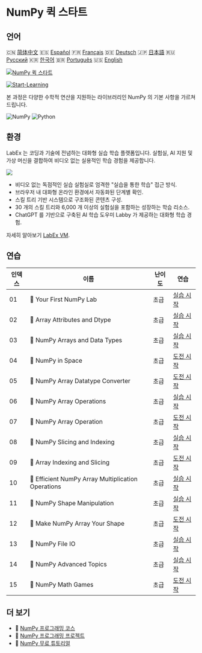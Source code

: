 # NumPy 퀵 스타트

## 언어

🇨🇳 [简体中文](README_zh.md) 🇪🇸 [Español](README_es.md) 🇫🇷 [Français](README_fr.md) 🇩🇪 [Deutsch](README_de.md) 🇯🇵 [日本語](README_ja.md) 🇷🇺 [Русский](README_ru.md) 🇰🇷 [한국어](README_ko.md) 🇧🇷 [Português](README_pt.md) 🇺🇸 [English](README.md) 

[![NumPy 퀵 스타트](https://cover-creator.labex.io/quick-start-with-numpy.png?lang=ko)](https://labex.io/ko/courses/quick-start-with-numpy)

[![Start-Learning](https://img.shields.io/badge/Start-Learning-whitesmoke?style=for-the-badge)](https://labex.io/ko/courses/quick-start-with-numpy)

본 과정은 다양한 수학적 연산을 지원하는 라이브러리인 NumPy 의 기본 사항을 가르쳐 드립니다.

![NumPy](https://img.shields.io/badge/NumPy-whitesmoke?style=for-the-badge&logo=numpy)
![Python](https://img.shields.io/badge/Python-whitesmoke?style=for-the-badge&logo=python)


## 환경

LabEx 는 코딩과 기술에 전념하는 대화형 실습 학습 플랫폼입니다. 실험실, AI 지원 및 가상 머신을 결합하여 비디오 없는 실용적인 학습 경험을 제공합니다.

![](https://tutorial-screenshot.getvm.io/images/vm-1725247253.png)

- 비디오 없는 독점적인 실습 실험실로 엄격한 "실습을 통한 학습" 접근 방식.
- 브라우저 내 대화형 온라인 환경에서 자동화된 단계별 확인.
- 스킬 트리 기반 시스템으로 구조화된 콘텐츠 구성.
- 30 개의 스킬 트리와 6,000 개 이상의 실험실을 포함하는 성장하는 학습 리소스.
- ChatGPT 를 기반으로 구축된 AI 학습 도우미 Labby 가 제공하는 대화형 학습 경험.

자세히 알아보기 [LabEx VM](https://support.labex.io/using-labex/virtual-machine).

## 연습

|   인덱스 | 이름                                               | 난이도   | 연습                                                                                                                              |
|----------|----------------------------------------------------|----------|-----------------------------------------------------------------------------------------------------------------------------------|
|       01 | 📖 Your First NumPy Lab                            | 초급     | <a target='_blank' href='https://labex.io/ko/tutorials/numpy-your-first-numpy-lab-92735'>실습 시작</a>                            |
|       02 | 📖 Array Attributes and Dtype                      | 초급     | <a target='_blank' href='https://labex.io/ko/tutorials/python-array-attributes-and-dtype-8027'>실습 시작</a>                      |
|       03 | 📖 NumPy Arrays and Data Types                     | 초급     | <a target='_blank' href='https://labex.io/ko/tutorials/python-numpy-arrays-and-data-types-4996'>실습 시작</a>                     |
|       04 | 🎯 NumPy in Space                                  | 초급     | <a target='_blank' href='https://labex.io/ko/labs/python-numpy-in-space-33961'>도전 시작</a>                                      |
|       05 | 🎯 NumPy Array Datatype Converter                  | 초급     | <a target='_blank' href='https://labex.io/ko/labs/python-numpy-array-datatype-converter-9187'>도전 시작</a>                       |
|       06 | 📖 NumPy Array Operations                          | 초급     | <a target='_blank' href='https://labex.io/ko/tutorials/numpy-numpy-array-operations-1403'>실습 시작</a>                           |
|       07 | 🎯 NumPy Array Operation                           | 초급     | <a target='_blank' href='https://labex.io/ko/labs/numpy-numpy-array-operation-8708'>도전 시작</a>                                 |
|       08 | 📖 NumPy Slicing and Indexing                      | 초급     | <a target='_blank' href='https://labex.io/ko/tutorials/python-numpy-slicing-and-indexing-352'>실습 시작</a>                       |
|       09 | 🎯 Array Indexing and Slicing                      | 초급     | <a target='_blank' href='https://labex.io/ko/labs/python-array-indexing-and-slicing-38504'>도전 시작</a>                          |
|       10 | 📖 Efficient NumPy Array Multiplication Operations | 초급     | <a target='_blank' href='https://labex.io/ko/tutorials/python-efficient-numpy-array-multiplication-operations-5007'>실습 시작</a> |
|       11 | 📖 NumPy Shape Manipulation                        | 초급     | <a target='_blank' href='https://labex.io/ko/tutorials/numpy-numpy-shape-manipulation-214'>실습 시작</a>                          |
|       12 | 🎯 Make NumPy Array Your Shape                     | 초급     | <a target='_blank' href='https://labex.io/ko/labs/python-make-numpy-array-your-shape-8687'>도전 시작</a>                          |
|       13 | 📖 NumPy File IO                                   | 초급     | <a target='_blank' href='https://labex.io/ko/tutorials/python-numpy-file-io-127'>실습 시작</a>                                    |
|       14 | 📖 NumPy Advanced Topics                           | 초급     | <a target='_blank' href='https://labex.io/ko/tutorials/python-numpy-advanced-topics-11'>실습 시작</a>                             |
|       15 | 🎯 NumPy Math Games                                | 초급     | <a target='_blank' href='https://labex.io/ko/labs/python-numpy-math-games-10'>도전 시작</a>                                       |

## 더 보기

- 🔗 [NumPy 프로그래밍 코스](https://github.com/labex-labs/awesome-programming-courses)
- 🔗 [NumPy 프로그래밍 프로젝트](https://github.com/labex-labs/awesome-programming-projects)
- 🔗 [NumPy 무료 튜토리얼](https://github.com/labex-labs/numpy-free-tutorials)

